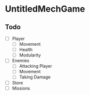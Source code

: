 # UntitledMechGame

## Todo
- [ ] Player
  - [ ] Movement
  - [ ] Health
  - [ ] Modularity
- [ ] Enemies
  - [ ] Attacking Player
  - [ ] Movement
  - [ ] Taking Damage
- [ ] Store
- [ ] Missions 
